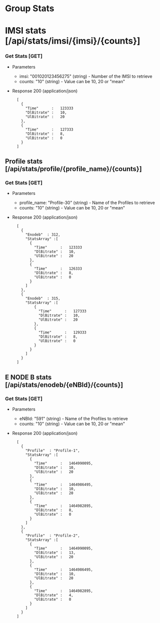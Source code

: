 # Group Stats

# IMSI stats [/api/stats/imsi/{imsi}/{counts}]

### Get Stats [GET]

+ Parameters
    + imsi: "001020123456275" (string) - Number of the IMSI to retrieve
    + counts: "10" (string) - Value can be 10, 20 or  "mean"

+ Response 200 (application/json)
      
        [
          {
            "Time"      :   123333 
            "DlBitrate" :   10,
            "UlBitrate" :   20
          },
          {
            "Time"      :   127333
            "DlBitrate" :   8,
            "UlBitrate" :   0
          }
        ]

## Profile stats [/api/stats/profile/{profile_name}/{counts}]

### Get Stats [GET]

+ Parameters
    + profile_name: "Profile-30" (string) - Name of the Profiles to retrieve
    + counts: "10" (string) - Value can be 10, 20 or  "mean"

+ Response 200 (application/json)
      
        [
          {
            "Enodeb"  : 312,
            "StatsArray" :[
              { 
                "Time"      :   123333
                "DlBitrate" :   10,
                "UlBitrate" :   20 
              },
              {
                "Time"      :   126333
                "DlBitrate" :   8,
                "UlBitrate" :   0 
              }
            ]
          },
          {
            "Enodeb"  : 315,
            "StatsArray" :[
                {
                  "Time"      :   127333
                  "DlBitrate" :   10,
                  "UlBitrate" :   20 
                },
                {
                  "Time"      :   129333
                  "DlBitrate" :   8,
                  "UlBitrate" :   0 
                }
              }
            ]
          }
        ]

## E NODE B stats [/api/stats/enodeb/{eNBId}/{counts}]

### Get Stats [GET]

+ Parameters
    + eNBId: "591" (string) - Name of the Profiles to retrieve
    + counts: "10" (string) - Value can be 10, 20 or  "mean"

+ Response 200 (application/json)

        [
          {
            "Profile"  : "Profile-1",
            "StatsArray" :[
              {
                "Time"      :   1464990095,
                "DlBitrate" :   10,
                "UlBitrate" :   20 
              },
              {
                "Time"      :   1464986495,
                "DlBitrate" :   10,
                "UlBitrate" :   20 
              },
              {
                "Time"      :   1464982895,
                "DlBitrate" :   8,
                "UlBitrate" :   0 
              }
            ]
          },
          {
            "Profile"  : "Profile-2",
            "StatsArray" :[
              {
                "Time"      :   1464990095,
                "DlBitrate" :   13,
                "UlBitrate" :   20 
              },
              {
                "Time"      :   1464986495,
                "DlBitrate" :   10,
                "UlBitrate" :   20 
              },
              {
                "Time"      :   1464982895,
                "DlBitrate" :   4,
                "UlBitrate" :   0 
              }
            ]
          }
        ]

